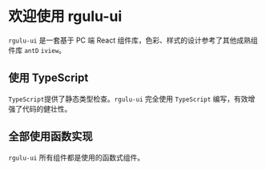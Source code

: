 # 欢迎使用 rgulu-ui

`rgulu-ui` 是一套基于 PC 端 React 组件库，色彩、样式的设计参考了其他成熟组件库 `antD` `iview`。

## 使用 TypeScript

`TypeScript`提供了静态类型检查。`rgulu-ui` 完全使用 `TypeScript` 编写，有效增强了代码的健壮性。

## 全部使用函数实现

`rgulu-ui` 所有组件都是使用的函数式组件。
